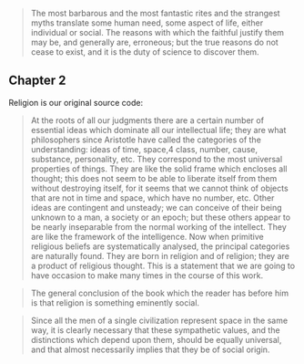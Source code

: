 > The most barbarous and the most fantastic rites and the strangest myths translate some human need, some aspect of life, either individual or social. The reasons with which the faithful justify them may be, and generally are, erroneous; but the true reasons do not cease to exist, and it is the duty of science to discover them.

## Chapter 2

Religion is our original source code:

> At the roots of all our judgments there are a certain number of essential ideas which dominate all our intellectual life; they are what philosophers since Aristotle have called the categories of the understanding: ideas of time, space,4 class, number, cause, substance, personality, etc. They correspond to the most universal properties of things. They are like the solid frame which encloses all thought; this does not seem to be able to liberate itself from them without destroying itself, for it seems that we cannot think of objects that are not in time and space, which have no number, etc. Other ideas are contingent and unsteady; we can conceive of their being unknown to a man, a society or an epoch; but these others appear to be nearly inseparable from the normal working of the intellect. They are like the framework of the intelligence. Now when primitive religious beliefs are systematically analysed, the principal categories are naturally found. They are born in religion and of religion; they are a product of religious thought. This is a statement that we are going to have occasion to make many times in the course of this work.

> The general conclusion of the book which the reader has before him is that religion is something eminently social. 

> Since all the men of a single civilization represent space in the same way, it is clearly necessary that these sympathetic values, and the distinctions which depend upon them, should be equally universal, and that almost necessarily implies that they be of social origin.